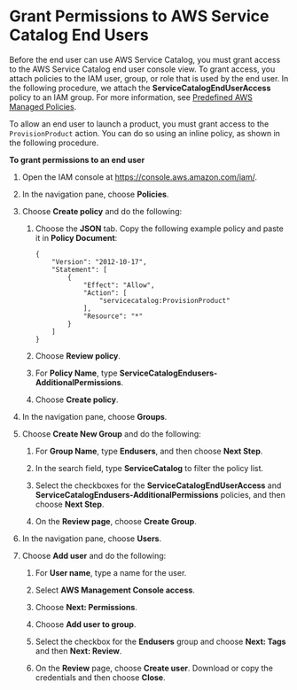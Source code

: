 # Grant Permissions to AWS Service Catalog End Users<a name="getstarted-iamenduser"></a>

Before the end user can use AWS Service Catalog, you must grant access to the AWS Service Catalog end user console view\. To grant access, you attach policies to the IAM user, group, or role that is used by the end user\. In the following procedure, we attach the **ServiceCatalogEndUserAccess** policy to an IAM group\. For more information, see [Predefined AWS Managed Policies](controlling_access.md#permissions-managed-policies)\.

To allow an end user to launch a product, you must grant access to the `ProvisionProduct` action\. You can do so using an inline policy, as shown in the following procedure\.

**To grant permissions to an end user**

1. Open the IAM console at [https://console\.aws\.amazon\.com/iam/](https://console.aws.amazon.com/iam/)\.

1. In the navigation pane, choose **Policies**\.

1. Choose **Create policy** and do the following:

   1. Choose the **JSON** tab\. Copy the following example policy and paste it in **Policy Document**:

      ```
      {
          "Version": "2012-10-17",
          "Statement": [
              {
                  "Effect": "Allow",
                  "Action": [
                      "servicecatalog:ProvisionProduct"
                  ],
                  "Resource": "*"
              }
          ]
      }
      ```

   1. Choose **Review policy**\.

   1. For **Policy Name**, type **ServiceCatalogEndusers\-AdditionalPermissions**\.

   1. Choose **Create policy**\.

1. In the navigation pane, choose **Groups**\.

1. Choose **Create New Group** and do the following:

   1. For **Group Name**, type **Endusers**, and then choose **Next Step**\.

   1. In the search field, type **ServiceCatalog** to filter the policy list\.

   1. Select the checkboxes for the **ServiceCatalogEndUserAccess** and **ServiceCatalogEndusers\-AdditionalPermissions** policies, and then choose **Next Step**\.

   1. On the **Review page**, choose **Create Group**\.

1. In the navigation pane, choose **Users**\.

1. Choose **Add user** and do the following:

   1. For **User name**, type a name for the user\.

   1. Select **AWS Management Console access**\.

   1. Choose **Next: Permissions**\.

   1. Choose **Add user to group**\.

   1. Select the checkbox for the **Endusers** group and choose **Next: Tags** and then **Next: Review**\.

   1. On the **Review** page, choose **Create user**\. Download or copy the credentials and then choose **Close**\.
